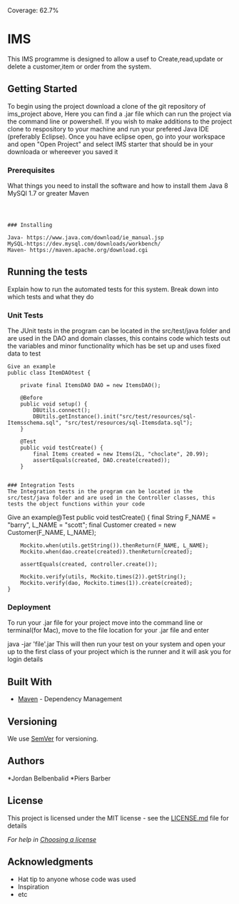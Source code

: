 Coverage: 62.7%
# IMS

This IMS programme is designed to allow a usef to Create,read,update or delete a customer,item or order from the system.
## Getting Started

To begin using the project download a clone of the git repository of ims_project above, Here you can find a .jar file which can run the project via the command line or powershell. If you wish to make additions to the project clone to respository to your machine and run your prefered Java IDE (preferably Eclipse). Once you have eclipse open, go into your workspace and open "Open Project" and select IMS starter that should be in your downloada or whereever you saved it
### Prerequisites

What things you need to install the software and how to install them
Java 8
MySQl 1.7 or greater
Maven
```



### Installing

Java- https://www.java.com/download/ie_manual.jsp
MySQL-https://dev.mysql.com/downloads/workbench/
Maven- https://maven.apache.org/download.cgi 

```



## Running the tests

Explain how to run the automated tests for this system. Break down into which tests and what they do

### Unit Tests 

The JUnit tests in the program can be located in the src/test/java folder and are used in the DAO and domain classes, this contains code which tests out the variables and minor functionality which has be set up and uses fixed data to test

```
Give an example
public class ItemDAOtest {

	private final ItemsDAO DAO = new ItemsDAO();

	@Before
	public void setup() {
		DBUtils.connect();
		DBUtils.getInstance().init("src/test/resources/sql-Itemsschema.sql", "src/test/resources/sql-Itemsdata.sql");
	}

	@Test
	public void testCreate() {
		final Items created = new Items(2L, "choclate", 20.99);
		assertEquals(created, DAO.create(created));
	}


### Integration Tests 
The Integration tests in the program can be located in the src/test/java folder and are used in the Controller classes, this tests the object functions within your code

```
Give an example@Test
	public void testCreate() {
		final String F_NAME = "barry", L_NAME = "scott";
		final Customer created = new Customer(F_NAME, L_NAME);

		Mockito.when(utils.getString()).thenReturn(F_NAME, L_NAME);
		Mockito.when(dao.create(created)).thenReturn(created);

		assertEquals(created, controller.create());

		Mockito.verify(utils, Mockito.times(2)).getString();
		Mockito.verify(dao, Mockito.times(1)).create(created);
	}


### Deployment

To run your .jar file for your project move into the command line or terminal(for Mac), move to the file location for your .jar file and enter

java -jar 'file'.jar
This will then run your test on your system and open your up to the first class of your project which is the runner and it will ask you for login details

## Built With

* [Maven](https://maven.apache.org/) - Dependency Management

## Versioning

We use [SemVer](http://semver.org/) for versioning.

## Authors

*Jordan Belbenbalid
*Piers Barber

## License

This project is licensed under the MIT license - see the [LICENSE.md](LICENSE.md) file for details 

*For help in [Choosing a license](https://choosealicense.com/)*

## Acknowledgments

* Hat tip to anyone whose code was used
* Inspiration
* etc
